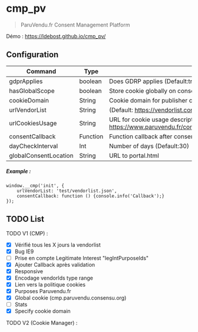 # cmp_pv
> ParuVendu.fr Consent Management Platform

Démo : https://ldebost.github.io/cmp_pv/

## Configuration ##
| Command | Type | Description |
| --- | --- | --- |
| gdprApplies | boolean | Does GDRP applies (Default:true) |
| hasGlobalScope | boolean | Store cookie globally on consensu.org |
| cookieDomain | String | Cookie domain for publisher consent string (Default: paruvendu.fr) |
| urlVendorList | String | (Default: https://vendorlist.consensu.org/vendorlist.json) |
| urlCookiesUsage | String | URL for cookie usage description (Default: https://www.paruvendu.fr/communfo/defaultcommunfo/defaultcommunfo/infosLegales#pc) |
| consentCallback | Function | Function callback after consentement |
| dayCheckInterval | Int | Number of days (Default:30) |
| globalConsentLocation | String | URL to portal.html |


##### Example : #####
```
window.__cmp('init', {
	urlVendorList: 'test/vendorlist.json',
	consentCallback: function () {console.info('Callback');}
});
```

## TODO  List ##
TODO V1 (CMP) :
- [x] Vérifié tous les X jours la vendorlist
- [x] Bug IE9
- [ ] Prise en compte Legitimate Interest "legIntPurposeIds"
- [x] Ajouter Callback après validation
- [x] Responsive
- [x] Encodage vendorIds type range
- [x] Lien vers la politique cookies
- [x] Purposes Paruvendu.fr
- [x] Global cookie (cmp.paruvendu.consensu.org)
- [ ] Stats
- [x] Specify cookie domain

TODO V2 (Cookie Manager) :